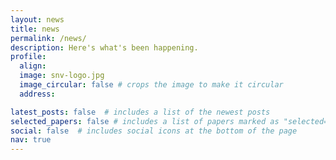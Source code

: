 ```yaml
---
layout: news
title: news
permalink: /news/
description: Here's what's been happening.
profile:
  align:
  image: snv-logo.jpg
  image_circular: false # crops the image to make it circular
  address:

latest_posts: false  # includes a list of the newest posts
selected_papers: false # includes a list of papers marked as "selected={true}"
social: false  # includes social icons at the bottom of the page
nav: true
---
```

